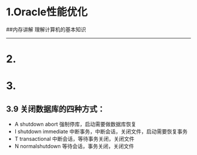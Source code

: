 # 1.Oracle性能优化
##内存讲解
	理解计算机的基本知识


*******************************************
# 2.

# 3.
 
 
## 3.9 关闭数据库的四种方式：
- A shutdown abort 强制停库，启动需要做数据库恢复
- I shutdown immediate 中断事务，中断会话，关闭文件，启动需要恢复事务
- T transactional 中断会话，等待事务关闭，关闭文件
- N normalshutdown 等待会话，事务关闭，关闭文件
